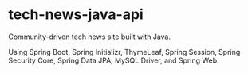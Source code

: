 # tech-news-java-api

Community-driven tech news site built with Java.

Using Spring Boot, Spring Initializr, ThymeLeaf, Spring Session, Spring Security Core, Spring Data JPA, MySQL Driver, and Spring Web.